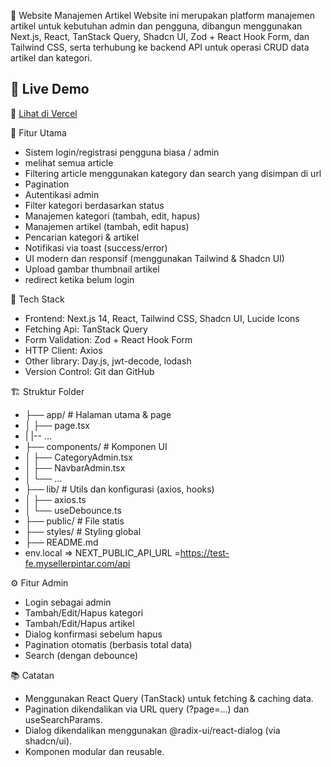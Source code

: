 📝 Website Manajemen Artikel 
Website ini merupakan platform manajemen artikel untuk kebutuhan admin dan pengguna, dibangun menggunakan Next.js, React, TanStack Query, Shadcn UI, Zod + React Hook Form, dan Tailwind CSS, serta terhubung ke backend API untuk operasi CRUD data artikel dan kategori.

## 🚀 Live Demo
🔗 [Lihat di Vercel](https://chill-cinema-fe3-showcases.vercel.app/)

🚀 Fitur Utama
 - Sistem login/registrasi pengguna biasa / admin
 - melihat semua article
 - Filtering article menggunakan kategory dan search yang disimpan di url
 - Pagination
 - Autentikasi admin
 - Filter kategori berdasarkan status
 - Manajemen kategori (tambah, edit, hapus)
 - Manajemen artikel (tambah, edit hapus)
 - Pencarian kategori & artikel
 - Notifikasi via toast (success/error)
 - UI modern dan responsif (menggunakan Tailwind & Shadcn UI)
 - Upload gambar thumbnail artikel
 - redirect ketika belum login

🧱 Tech Stack
 - Frontend: Next.js 14, React, Tailwind CSS, Shadcn UI, Lucide Icons
 - Fetching Api: TanStack Query
 - Form Validation: Zod + React Hook Form
 - HTTP Client: Axios
 - Other library: Day.js, jwt-decode, lodash
 - Version Control: Git dan GitHub

🏗️ Struktur Folder
 - ├── app/                        # Halaman utama & page
 - │   ├── page.tsx
 - |    |-- ...
 - ├── components/                # Komponen UI 
 - │   ├── CategoryAdmin.tsx
 - │   ├── NavbarAdmin.tsx
 - │   └── ...
 - ├── lib/                       # Utils dan konfigurasi (axios, hooks)
 - │   ├── axios.ts
 - │   └── useDebounce.ts
 - ├── public/                    # File statis
 - ├── styles/                    # Styling global 
 - ├── README.md
 - env.local => NEXT_PUBLIC_API_URL =https://test-fe.mysellerpintar.com/api

⚙️ Fitur Admin
 - Login sebagai admin
 - Tambah/Edit/Hapus kategori
 - Tambah/Edit/Hapus artikel
 - Dialog konfirmasi sebelum hapus
 - Pagination otomatis (berbasis total data)
 - Search (dengan debounce)

📚 Catatan 
 - Menggunakan React Query (TanStack) untuk fetching & caching data.
 - Pagination dikendalikan via URL query (?page=...) dan useSearchParams.
 - Dialog dikendalikan menggunakan @radix-ui/react-dialog (via shadcn/ui).
 - Komponen modular dan reusable.
